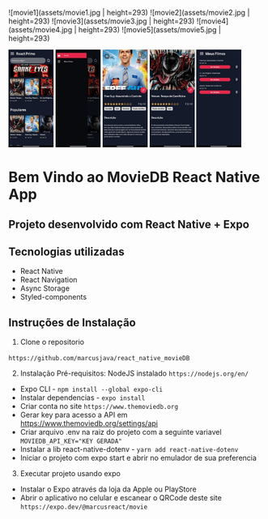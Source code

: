 ![movie1](assets/movie1.jpg | height=293)
![movie2](assets/movie2.jpg | height=293)
![movie3](assets/movie3.jpg | height=293)
![movie4](assets/movie4.jpg | height=293)
![movie5](assets/movie5.jpg | height=293)

<img src="assets/movie1.jpg" height=193/>
<img src="assets/movie2.jpg" height=193/>
<img src="assets/movie3.jpg" height=193/>
<img src="assets/movie4.jpg" height=193/>
<img src="assets/movie5.jpg" height=193/>

# Bem Vindo ao MovieDB React Native App

## Projeto desenvolvido com React Native + Expo

## Tecnologias utilizadas

- React Native
- React Navigation
- Async Storage
- Styled-components

## Instruções de Instalação

1. Clone o repositorio

`https://github.com/marcusjava/react_native_movieDB`

2. Instalação
   Pré-requisitos: NodeJS instalado `https://nodejs.org/en/`

- Expo CLI - `npm install --global expo-cli`
- Instalar dependencias - `expo install`
- Criar conta no site `https://www.themoviedb.org`
- Gerar key para acesso a API em https://www.themoviedb.org/settings/api
- Criar arquivo .env na raiz do projeto com a seguinte variavel `MOVIEDB_API_KEY="KEY GERADA"`
- Instalar a lib react-native-dotenv - `yarn add react-native-dotenv`
- Iniciar o projeto com expo start e abrir no emulador de sua preferencia

3. Executar projeto usando expo

- Instalar o Expo através da loja da Apple ou PlayStore
- Abrir o aplicativo no celular e escanear o QRCode deste site `https://expo.dev/@marcusreact/movie`
